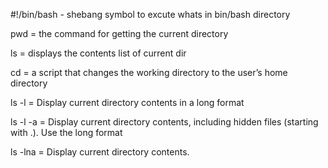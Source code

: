 #!/bin/bash - shebang symbol to excute whats in bin/bash directory

pwd = the command for getting the current directory

ls = displays the contents list of current dir

cd = a script that changes the working directory to the user’s home directory

ls -l = Display current directory contents in a long format

ls -l -a = Display current directory contents, including hidden files (starting with .). Use the long format

ls -lna = Display current directory contents.
